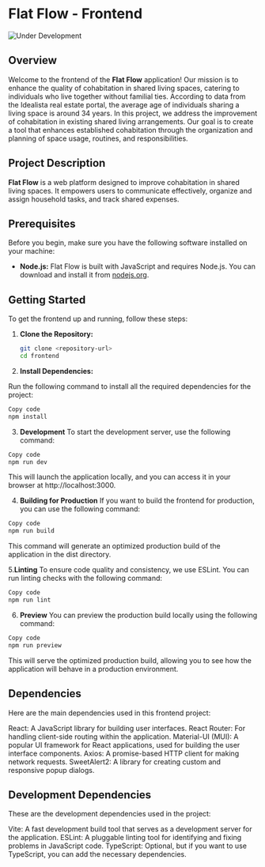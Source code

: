 # Flat Flow - Frontend

![Under Development](https://img.shields.io/badge/status-under%20development-blue)

## Overview

Welcome to the frontend of the **Flat Flow** application! Our mission is to enhance the quality of cohabitation in shared living spaces, catering to individuals who live together without familial ties. According to data from the Idealista real estate portal, the average age of individuals sharing a living space is around 34 years. In this project, we address the improvement of cohabitation in existing shared living arrangements. Our goal is to create a tool that enhances established cohabitation through the organization and planning of space usage, routines, and responsibilities.

## Project Description

**Flat Flow** is a web platform designed to improve cohabitation in shared living spaces. It empowers users to communicate effectively, organize and assign household tasks, and track shared expenses.

## Prerequisites

Before you begin, make sure you have the following software installed on your machine:

- **Node.js:** Flat Flow is built with JavaScript and requires Node.js. You can download and install it from [nodejs.org](https://nodejs.org/).

## Getting Started

To get the frontend up and running, follow these steps:

1. **Clone the Repository:**

   ```bash
   git clone <repository-url>
   cd frontend

2. **Install Dependencies:**

Run the following command to install all the required dependencies for the project:

```bash
Copy code
npm install
```

3. **Development**
To start the development server, use the following command:

```bash
Copy code
npm run dev
```
This will launch the application locally, and you can access it in your browser at http://localhost:3000.

4. **Building for Production**
If you want to build the frontend for production, you can use the following command:

```bash
Copy code
npm run build
```

This command will generate an optimized production build of the application in the dist directory.

5.**Linting**
To ensure code quality and consistency, we use ESLint. You can run linting checks with the following command:

```bash
Copy code
npm run lint
```
6. **Preview**
You can preview the production build locally using the following command:

```bash
Copy code
npm run preview
```
This will serve the optimized production build, allowing you to see how the application will behave in a production environment.

## Dependencies
Here are the main dependencies used in this frontend project:

React: A JavaScript library for building user interfaces.
React Router: For handling client-side routing within the application.
Material-UI (MUI): A popular UI framework for React applications, used for building the user interface components.
Axios: A promise-based HTTP client for making network requests.
SweetAlert2: A library for creating custom and responsive popup dialogs.

## Development Dependencies

These are the development dependencies used in the project:

Vite: A fast development build tool that serves as a development server for the application.
ESLint: A pluggable linting tool for identifying and fixing problems in JavaScript code.
TypeScript: Optional, but if you want to use TypeScript, you can add the necessary dependencies.
